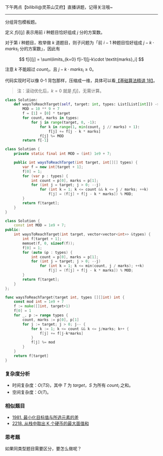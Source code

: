 下午两点【biIibiIi@灵茶山艾府】直播讲题，记得关注哦~

---

分组背包模板题。

定义 $f[i][j]$ 表示用前 $i$ 种题目恰好组成 $j$ 分的方案数。

对于第 $i$ 种题目，枚举做 $k$ 道题目，则子问题为「前 $i-1$ 种题目恰好组成 $j-k\cdot \textit{marks}_i$ 分的方案数」，因此有

$$
f[i][j] = \sum\limits_{k=0} f[i-1][j-k\cdot \textit{marks}_i]
$$

注意 $k$ 不能超过 $\textit{count}_i$，且 $j-k\cdot \textit{marks}_i\ge 0$。

代码实现时可以像 0-1 背包那样，压缩成一维，具体可以看[【基础算法精讲 18】](https://www.bilibili.com/video/BV16Y411v7Y6/)。

> 注：滚动优化后，$k=0$ 就是 $f[j]$，无需计算。

```py [sol1-Python3]
class Solution:
    def waysToReachTarget(self, target: int, types: List[List[int]]) -> int:
        MOD = 10 ** 9 + 7
        f = [1] + [0] * target
        for count, marks in types:
            for j in range(target, 0, -1):
                for k in range(1, min(count, j // marks) + 1):
                    f[j] += f[j - k * marks]
                f[j] %= MOD
        return f[-1]
```

```java [sol1-Java]
class Solution {
    private static final int MOD = (int) 1e9 + 7;

    public int waysToReachTarget(int target, int[][] types) {
        var f = new int[target + 1];
        f[0] = 1;
        for (var p : types) {
            int count = p[0], marks = p[1];
            for (int j = target; j > 0; --j)
                for (int k = 1; k <= count && k <= j / marks; ++k)
                    f[j] = (f[j] + f[j - k * marks]) % MOD;
        }
        return f[target];
    }
}
```

```cpp [sol1-C++]
class Solution {
    const int MOD = 1e9 + 7;
public:
    int waysToReachTarget(int target, vector<vector<int>> &types) {
        int f[target + 1];
        memset(f, 0, sizeof(f));
        f[0] = 1;
        for (auto &p : types) {
            int count = p[0], marks = p[1];
            for (int j = target; j > 0; --j)
                for (int k = 1; k <= min(count, j / marks); ++k)
                    f[j] = (f[j] + f[j - k * marks]) % MOD;
        }
        return f[target];
    }
};
```

```go [sol1-Go]
func waysToReachTarget(target int, types [][]int) int {
	const mod int = 1e9 + 7
	f := make([]int, target+1)
	f[0] = 1
	for _, p := range types {
		count, marks := p[0], p[1]
		for j := target; j > 0; j-- {
			for k := 1; k <= count && k <= j/marks; k++ {
				f[j] += f[j-k*marks]
			}
			f[j] %= mod
		}
	}
	return f[target]
}
```

### 复杂度分析

- 时间复杂度：$O(TS)$，其中 $T$ 为 $\textit{target}$，$S$ 为所有 $\textit{count}_i$ 之和。
- 空间复杂度：$O(T)$。

### 相似题目

- [1981. 最小化目标值与所选元素的差](https://leetcode.cn/problems/minimize-the-difference-between-target-and-chosen-elements/)
- [2218. 从栈中取出 K 个硬币的最大面值和](https://leetcode.cn/problems/maximum-value-of-k-coins-from-piles/)

### 思考题

如果同类型题目需要区分，要怎么做呢？
